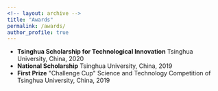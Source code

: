 ```yaml
---
<!-- layout: archive -->
title: "Awards"
permalink: /awards/
author_profile: true
---
```


* **Tsinghua Scholarship for Technological Innovation** Tsinghua University, China, 2020
* **National Scholarship** Tsinghua University, China, 2019
* **First Prize** "Challenge Cup" Science and Technology Competition of Tsinghua University, China, 2019
